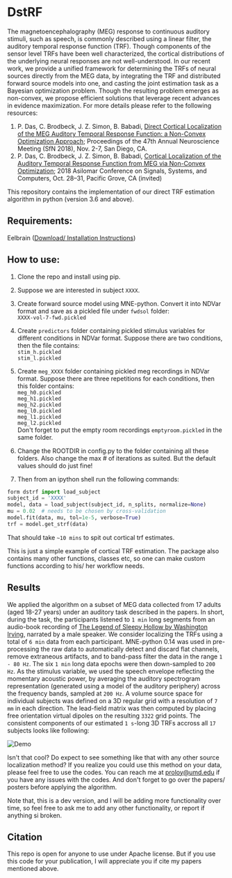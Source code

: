 # DstRF   
The magnetoencephalography (MEG) response to continuous auditory stimuli, such as speech, is commonly described using a 
linear filter, the auditory temporal response function (TRF). Though components of the sensor level TRFs have been well 
characterized, the cortical distributions of  the underlying neural responses are not well-understood. In our recent 
work, we provide a unified framework for determining the TRFs of neural sources directly from the MEG data, by 
integrating the TRF and distributed forward  source models into one, and casting the joint estimation task as a 
Bayesian optimization problem. Though the resulting  problem emerges as non-convex, we propose efficient solutions 
that leverage recent advances in evidence maximization. For more details please refer to the following resources:

1. P. Das, C. Brodbeck, J. Z. Simon, B. Babadi, [Direct Cortical Localization of the MEG Auditory Temporal Response 
Function: a Non-Convex Optimization Approach](https://isr.umd.edu/Labs/CSSL/simonlab/pubs/SFN2018.pdf); Proceedings 
of the 47th Annual Neuroscience Meeting (SfN 2018), Nov. 2-7, San Diego, CA.
2. P. Das, C. Brodbeck, J. Z. Simon, B. Babadi, [Cortical Localization of the Auditory Temporal Response Function from 
MEG via Non-Convex Optimization](https://isr.umd.edu/Labs/CSSL/simonlab/pubs/Asilomar2018.pdf); 2018 Asilomar Conference
 on Signals, Systems, and Computers, Oct. 28–31, Pacific Grove, CA (invited)
 
 This repository contains the implementation of our direct TRF estimation algorithm in python (version 3.6 and above). 
  
 
 Requirements:
 -----------
Eelbrain ([Download/ Installation Instructions](https://eelbrain.readthedocs.io/en/latest/reference.html))
 
 How to use:
 --------------
 1. Clone the repo and install using pip.
 3. Suppose we are interested in subject `XXXX`.
 2. Create forward source model using MNE-python. Convert it into NDVar format and save as a pickled file
 under `fwdsol` folder:  
  `XXXX-vol-7-fwd.pickled`
 3. Create `predictors` folder containing pickled stimulus variables for different conditions in NDVar format.
 Suppose there are two conditions, then the file contains:   
    `stim_h.pickled`  
    `stim_l.pickled`
 4. Create `meg_XXXX` folder containing pickled meg recordings in NDVar format.
 Suppose there are three repetitions for each conditions, then this folder contains:  
    `meg_h0.pickled`  
    `meg_h1.pickled`  
    `meg_h2.pickled`  
    `meg_l0.pickled`  
    `meg_l1.pickled`  
    `meg_l2.pickled`  
    Don't forget to put the empty room recordings `emptyroom.pickled` in the same folder.  
5. Change the ROOTDIR in config.py to the folder containing all these folders.
 Also change the max # of iterations as suited. But the default values should do just fine!
 
 6. Then from an ipython shell run the following commands:
```python
form dstrf import load_subject
subject_id = 'XXXX'
model, data = load_subject(subject_id, n_splits, normalize=None)
mu = 0.02  # needs to be chosen by cross-validation
model.fit(data, mu, tol=1e-5, verbose=True)
trf = model.get_strf(data)
```
That should take `~10 mins` to spit out cortical trf estimates.

This is just a simple example of cortical TRF estimation. The package also contains many other functions, classes etc, so one can
make custom functions according to his/ her workflow needs.  

Results
-------
We applied the algorithm on a subset of MEG data collected from 17 adults (aged 18-27 years) under an auditory task 
described in the papers. In short, during the task, the participants listened to `1 min` long segments from 
an audio-book recording of [The Legend of Sleepy Hollow by Washington Irving](https://librivox.org/the-legend-of-sleepy-hollow-by-washington-irving/), narrated by a male speaker. We consider localizing the TRFs using a total of `6 min` data from each participant. 
MNE-python 0.14 was used in pre-processing the raw data to automatically detect and discard flat channels, remove 
extraneous artifacts, and to band-pass filter the data in the range `1 - 80 Hz`. The six `1 min` long 
data epochs were then down-sampled to ``200 Hz``. As the stimulus variable, we used the speech envelope reflecting 
the momentary acoustic power, by averaging the auditory spectrogram representation (generated using a model of the 
auditory periphery) across the frequency bands, sampled at `200 Hz`.  A volume source space for individual subjects was 
defined on a 3D regular grid with a resolution of `7 mm` in each direction. The lead-field matrix was then computed by 
placing free orientation virtual dipoles on the resulting `3322` grid points. The consistent components of our estimated 
`1 s`-long 3D TRFs accross all `17` subjects looks like following:
 
 ![Demo](https://user-images.githubusercontent.com/28169943/49410670-bf51c500-f733-11e8-9894-43880aa8d49e.gif)
 
 Isn't that cool? Do expect to see something like that with any other source localization method? If you realize you could 
 use this method on your data, please feel free to use the codes. You can reach me at proloy@umd.edu if you have any 
 issues with the codes. And don't forget to go over the papers/ posters before applying the algorithm. 
 
 Note that, 
 this is a dev version, and I will be adding more functionality over time, so feel free to ask me 
 to add any other functionality, or report if anything si broken.
    
 Citation
 --------
 This repo is open for anyone to use under Apache license. But if you use this code for your publication, I will
 appreciate you if cite my papers mentioned above.
  
 
